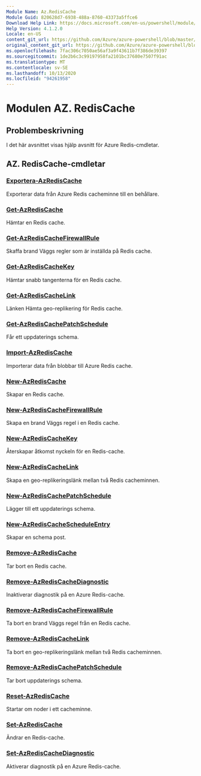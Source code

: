 ```yaml
---
Module Name: Az.RedisCache
Module Guid: 820628d7-6938-488a-8760-43373a5ffce6
Download Help Link: https://docs.microsoft.com/en-us/powershell/module/az.rediscache
Help Version: 4.1.2.0
Locale: en-US
content_git_url: https://github.com/Azure/azure-powershell/blob/master/src/RedisCache/RedisCache/help/Az.RedisCache.md
original_content_git_url: https://github.com/Azure/azure-powershell/blob/master/src/RedisCache/RedisCache/help/Az.RedisCache.md
ms.openlocfilehash: 7fac306c7050ae56af3a9f43611b7f386de39397
ms.sourcegitcommit: 1de2b6c3c99197958fa2101bc37680e7507f91ac
ms.translationtype: MT
ms.contentlocale: sv-SE
ms.lasthandoff: 10/13/2020
ms.locfileid: "94261958"
---
```

# Modulen AZ. RedisCache
## Problembeskrivning
I det här avsnittet visas hjälp avsnitt för Azure Redis-cmdletar.

## AZ. RedisCache-cmdletar
### [Exportera-AzRedisCache](Export-AzRedisCache.md)
Exporterar data från Azure Redis cacheminne till en behållare.

### [Get-AzRedisCache](Get-AzRedisCache.md)
Hämtar en Redis cache.

### [Get-AzRedisCacheFirewallRule](Get-AzRedisCacheFirewallRule.md)
Skaffa brand Väggs regler som är inställda på Redis cache.

### [Get-AzRedisCacheKey](Get-AzRedisCacheKey.md)
Hämtar snabb tangenterna för en Redis cache.

### [Get-AzRedisCacheLink](Get-AzRedisCacheLink.md)
Länken Hämta geo-replikering för Redis cache.

### [Get-AzRedisCachePatchSchedule](Get-AzRedisCachePatchSchedule.md)
Får ett uppdaterings schema.

### [Import-AzRedisCache](Import-AzRedisCache.md)
Importerar data från blobbar till Azure Redis cache.

### [New-AzRedisCache](New-AzRedisCache.md)
Skapar en Redis cache.

### [New-AzRedisCacheFirewallRule](New-AzRedisCacheFirewallRule.md)
Skapa en brand Väggs regel i en Redis cache.

### [New-AzRedisCacheKey](New-AzRedisCacheKey.md)
Återskapar åtkomst nyckeln för en Redis-cache.

### [New-AzRedisCacheLink](New-AzRedisCacheLink.md)
Skapa en geo-replikeringslänk mellan två Redis cacheminnen.

### [New-AzRedisCachePatchSchedule](New-AzRedisCachePatchSchedule.md)
Lägger till ett uppdaterings schema.

### [New-AzRedisCacheScheduleEntry](New-AzRedisCacheScheduleEntry.md)
Skapar en schema post.

### [Remove-AzRedisCache](Remove-AzRedisCache.md)
Tar bort en Redis cache.

### [Remove-AzRedisCacheDiagnostic](Remove-AzRedisCacheDiagnostic.md)
Inaktiverar diagnostik på en Azure Redis-cache.

### [Remove-AzRedisCacheFirewallRule](Remove-AzRedisCacheFirewallRule.md)
Ta bort en brand Väggs regel från en Redis cache.

### [Remove-AzRedisCacheLink](Remove-AzRedisCacheLink.md)
Ta bort en geo-replikeringslänk mellan två Redis cacheminnen.

### [Remove-AzRedisCachePatchSchedule](Remove-AzRedisCachePatchSchedule.md)
Tar bort uppdaterings schema.

### [Reset-AzRedisCache](Reset-AzRedisCache.md)
Startar om noder i ett cacheminne.

### [Set-AzRedisCache](Set-AzRedisCache.md)
Ändrar en Redis-cache.

### [Set-AzRedisCacheDiagnostic](Set-AzRedisCacheDiagnostic.md)
Aktiverar diagnostik på en Azure Redis-cache.

